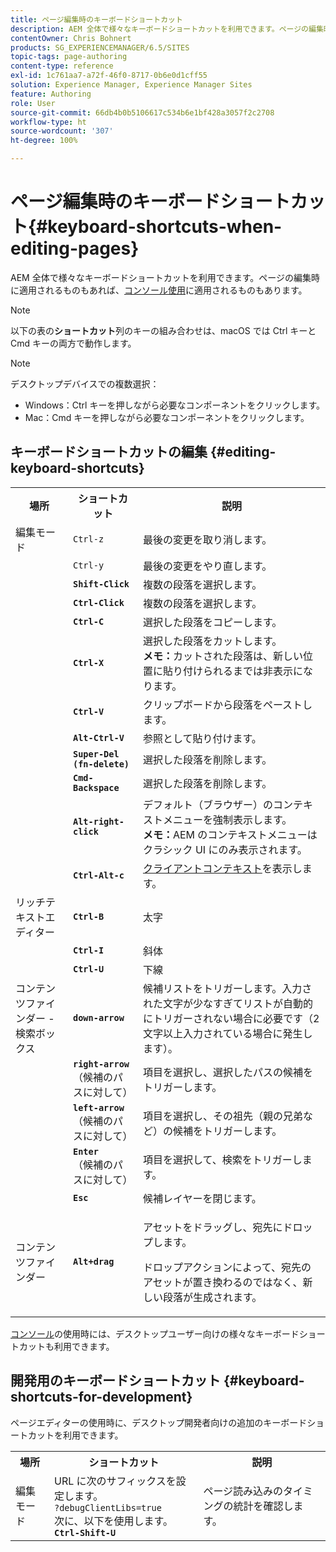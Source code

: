 ```yaml
---
title: ページ編集時のキーボードショートカット
description: AEM 全体で様々なキーボードショートカットを利用できます。ページの編集時に適用されるものもあれば、コンソール使用に適用されるものもあります。
contentOwner: Chris Bohnert
products: SG_EXPERIENCEMANAGER/6.5/SITES
topic-tags: page-authoring
content-type: reference
exl-id: 1c761aa7-a72f-46f0-8717-0b6e0d1cff55
solution: Experience Manager, Experience Manager Sites
feature: Authoring
role: User
source-git-commit: 66db4b0b5106617c534b6e1bf428a3057f2c2708
workflow-type: ht
source-wordcount: '307'
ht-degree: 100%

---
```


# ページ編集時のキーボードショートカット{#keyboard-shortcuts-when-editing-pages}

AEM 全体で様々なキーボードショートカットを利用できます。ページの編集時に適用されるものもあれば、[コンソール使用](/help/sites-classic-ui-authoring/author-env-keyboard-shortcuts.md)に適用されるものもあります。

>[!NOTE]
>
>以下の表の&#x200B;**ショートカット**&#x200B;列のキーの組み合わせは、macOS では Ctrl キーと Cmd キーの両方で動作します。

>[!NOTE]
>
>デスクトップデバイスでの複数選択：
>
>* Windows：Ctrl キーを押しながら必要なコンポーネントをクリックします。
>* Mac：Cmd キーを押しながら必要なコンポーネントをクリックします。
>

## キーボードショートカットの編集 {#editing-keyboard-shortcuts}

<table>
 <tbody>
  <tr>
   <th>場所</th>
   <th>ショートカット</th>
   <th>説明</th>
  </tr>
  <tr>
   <td>編集モード</td>
   <td><code>Ctrl-z</code></td>
   <td>最後の変更を取り消します。</td>
  </tr>
  <tr>
   <td> </td>
   <td><code>Ctrl-y</code></td>
   <td>最後の変更をやり直します。</td>
  </tr>
  <tr>
   <td> </td>
   <td><strong><code>Shift-Click</code></strong></td>
   <td>複数の段落を選択します。</td>
  </tr>
  <tr>
   <td> </td>
   <td><strong><code>Ctrl-Click</code></strong></td>
   <td>複数の段落を選択します。</td>
  </tr>
  <tr>
   <td> </td>
   <td><strong><code>Ctrl-C</code></strong></td>
   <td>選択した段落をコピーします。</td>
  </tr>
  <tr>
   <td> </td>
   <td><strong><code>Ctrl-X</code></strong></td>
   <td>選択した段落をカットします。<strong><br />メモ：</strong>カットされた段落は、新しい位置に貼り付けられるまでは非表示になります。</td>
  </tr>
  <tr>
   <td> </td>
   <td><strong><code>Ctrl-V</code></strong></td>
   <td>クリップボードから段落をペーストします。</td>
  </tr>
  <tr>
   <td> </td>
   <td><strong><code>Alt-Ctrl-V</code></strong></td>
   <td>参照として貼り付けます。</td>
  </tr>
  <tr>
   <td> </td>
   <td><strong><code>Super-Del (fn-delete)</code></strong></td>
   <td>選択した段落を削除します。</td>
  </tr>
  <tr>
   <td> </td>
   <td><strong><code>Cmd-Backspace</code></strong></td>
   <td>選択した段落を削除します。</td>
  </tr>
  <tr>
   <td> </td>
   <td><strong><code>Alt-right-click</code></strong></td>
   <td>デフォルト（ブラウザー）のコンテキストメニューを強制表示します。<br /><strong>メモ：</strong>AEM のコンテキストメニューはクラシック UI にのみ表示されます。</td>
  </tr>
  <tr>
   <td> </td>
   <td><strong><code>Ctrl-Alt-c</code></strong></td>
   <td><a href="/help/sites-administering/client-context.md">クライアントコンテキスト</a>を表示します。</td>
  </tr>
  <tr>
   <td>リッチテキストエディター<br /> </td>
   <td><strong><code>Ctrl-B</code></strong><br /> </td>
   <td>太字</td>
  </tr>
  <tr>
   <td> </td>
   <td><strong><code>Ctrl-I</code></strong><br /> </td>
   <td>斜体<br /> </td>
  </tr>
  <tr>
   <td> </td>
   <td><strong><code>Ctrl-U</code></strong><br /> </td>
   <td>下線</td>
  </tr>
  <tr>
   <td>コンテンツファインダー - 検索ボックス</td>
   <td><strong><code>down-arrow</code></strong></td>
   <td>候補リストをトリガーします。入力された文字が少なすぎてリストが自動的にトリガーされない場合に必要です（2 文字以上入力されている場合に発生します）。</td>
  </tr>
  <tr>
   <td> </td>
   <td><strong><code>right-arrow</code></strong><br /> （候補のパスに対して）</td>
   <td>項目を選択し、選択したパスの候補をトリガーします。</td>
  </tr>
  <tr>
   <td> </td>
   <td><strong><code>left-arrow</code></strong><br /> （候補のパスに対して）</td>
   <td>項目を選択し、その祖先（親の兄弟など）の候補をトリガーします。</td>
  </tr>
  <tr>
   <td> </td>
   <td><strong><code>Enter</code></strong><br /> （候補のパスに対して）</td>
   <td>項目を選択して、検索をトリガーします。</td>
  </tr>
  <tr>
   <td> </td>
   <td><strong><code>Esc</code></strong></td>
   <td>候補レイヤーを閉じます。</td>
  </tr>
  <tr>
   <td>コンテンツファインダー<br /> </td>
   <td><strong><code>Alt+drag</code></strong></td>
   <td><p>アセットをドラッグし、宛先にドロップします。</p> <p>ドロップアクションによって、宛先のアセットが置き換わるのではなく、新しい段落が生成されます。</p> </td>
  </tr>
 </tbody>
</table>

[コンソール](/help/sites-classic-ui-authoring/author-env-keyboard-shortcuts.md)の使用時には、デスクトップユーザー向けの様々なキーボードショートカットも利用できます。

## 開発用のキーボードショートカット {#keyboard-shortcuts-for-development}

ページエディターの使用時に、デスクトップ開発者向けの追加のキーボードショートカットを利用できます。

<table>
 <tbody>
  <tr>
   <th>場所</th>
   <th>ショートカット</th>
   <th>説明</th>
  </tr>
  <tr>
   <td>編集モード</td>
   <td>URL に次のサフィックスを設定します。<br /> <code>?debugClientLibs=true</code><br /> 次に、以下を使用します。<br /> <strong><code>Ctrl-Shift-U</code></strong></td>
   <td>ページ読み込みのタイミングの統計を確認します。</td>
  </tr>
 </tbody>
</table>
